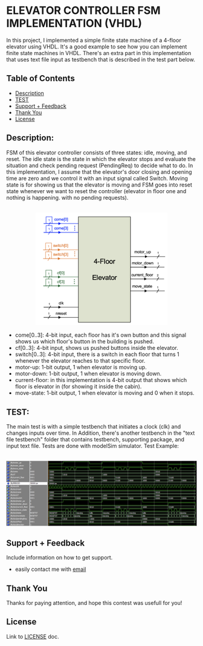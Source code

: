 # ELEVATOR CONTROLLER FSM IMPLEMENTATION (VHDL)
In this project, I implemented a simple finite state machine of a 4-floor elevator using VHDL. It's a good example to see how you can implement finite state machines in VHDL. There's an extra part in this implementation that uses text file input as testbench that is described in the test part below.

## Table of Contents
- [Description](#description)
- [TEST](#test)
- [Support + Feedback](#support--feedback)
- [Thank You](#thank-you)
- [License](#license)

## Description:
FSM of this elevator controller consists of three states: idle, moving, and reset. The idle state is the state in which the elevator stops and evaluate the situation and check pending request (PendingReq) to decide what to do. In this implementation, I assume that the elevator's door closing and opening time are zero and we control it with an input signal called Switch. Moving state is for showing us that the elevator is moving and FSM goes into reset state whenever we want to reset the controller (elevator in floor one and nothing is happening. with no pending requests).
<br></br>
<p align="center">
<img src="https://github.com/mrezaamini/Elevator-controller-FSM/blob/main/assets/elevator.png" alt="4-level elevator" width="350" />
</p>


- come[0..3]: 4-bit input, each floor has it's own button and this signal shows us which floor's button in the building is pushed.
- cf[0..3]: 4-bit input, shows us pushed buttons inside the elevator.
- switch[0..3]: 4-bit input, there is a switch in each floor that turns 1 whenever the elevator reaches to that specific floor.
- motor-up: 1-bit output, 1 when elevator is moving up.
- motor-down: 1-bit output, 1 when elevator is moving down.
- current-floor: in this implementation is 4-bit output that shows which floor is elevator in (for showing it inside the cabin).
- move-state: 1-bit output, 1 when elevator is moving and 0 when it stops.

## TEST:
The main test is with a simple testbench that initiates a clock (clk) and changes inputs over time.
In Addition, there's another testbench in the "text file testbench" folder that contains testbench, supporting package, and input text file.
Tests are done with modelSim simulator.
Test Example:
<br></br>
<p align="center">
<img src="https://github.com/mrezaamini/Elevator-controller-FSM/blob/main/assets/test.png" alt="test"/>
</p>

## Support + Feedback

Include information on how to get support.
- easily contact me with [email](aminiamini433@yahoo.fr)

## Thank You

Thanks for paying attention, and hope this contest was usefull for you!

## License
Link to [LICENSE](LICENSE) doc.